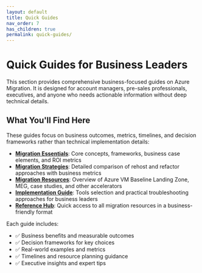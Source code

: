 ```yaml
---
layout: default
title: Quick Guides
nav_order: 7
has_children: true
permalink: quick-guides/
---
```


# Quick Guides for Business Leaders

This section provides comprehensive business-focused guides on Azure Migration. It is designed for account managers, pre-sales professionals, executives, and anyone who needs actionable information without deep technical details.

## What You'll Find Here

These guides focus on business outcomes, metrics, timelines, and decision frameworks rather than technical implementation details:

- **[Migration Essentials](migration-essentials.md)**: Core concepts, frameworks, business case elements, and ROI metrics
- **[Migration Strategies](migration-strategies.md)**: Detailed comparison of rehost and refactor approaches with business metrics
- **[Migration Resources](migration-resources.md)**: Overview of Azure VM Baseline Landing Zone, MEG, case studies, and other accelerators
- **[Implementation Guide](implementation-guide.md)**: Tools selection and practical troubleshooting approaches for business leaders
- **[Reference Hub](reference-hub.md)**: Quick access to all migration resources in a business-friendly format

Each guide includes:
- ✅ Business benefits and measurable outcomes
- ✅ Decision frameworks for key choices
- ✅ Real-world examples and metrics
- ✅ Timelines and resource planning guidance
- ✅ Executive insights and expert tips
